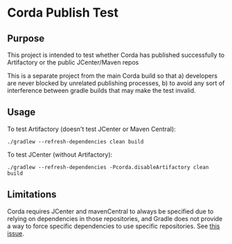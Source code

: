 # Corda Publish Test

## Purpose

This project is intended to test whether Corda has published successfully to Artifactory or the public JCenter/Maven repos

This is a separate project from the main Corda build so that a) developers are never blocked by unrelated publishing
processes, b) to avoid any sort of interference between gradle builds that may make the test invalid.

## Usage

To test Artifactory (doesn't test JCenter or Maven Central):

    ./gradlew --refresh-dependencies clean build
    
To test JCenter (without Artifactory):

    ./gradlew --refresh-dependencies -Pcorda.disableArtifactory clean build
    
## Limitations 

Corda requires JCenter and mavenCentral to always be specified due to relying on dependencies in those repositories, 
and Gradle does not provide a way to force specific dependencies to use specific repositories. 
See [this issue](https://github.com/gradle/gradle/issues/1369).